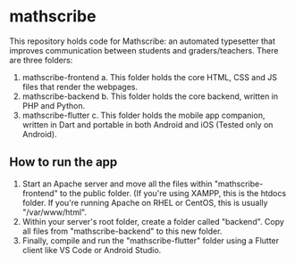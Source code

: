 # mathscribe

This repository holds code for Mathscribe: an automated typesetter that improves communication between students and graders/teachers.
There are three folders:
1. mathscribe-frontend
  a. This folder holds the core HTML, CSS and JS files that render the webpages.
2. mathscribe-backend
  b. This folder holds the core backend, written in PHP and Python.
3. mathscribe-flutter
  c. This folder holds the mobile app companion, written in Dart and portable in both Android and iOS (Tested only on Android).

## How to run the app
1. Start an Apache server and move all the files within "mathscribe-frontend" to the public folder. (If you're using XAMPP, this is the htdocs folder. If you're running Apache on RHEL or CentOS, this is usually "/var/www/html".
2. Within your server's root folder, create a folder called "backend". Copy all files from "mathscribe-backend" to this new folder.
3. Finally, compile and run the "mathscribe-flutter" folder using a Flutter client like VS Code or Android Studio.

